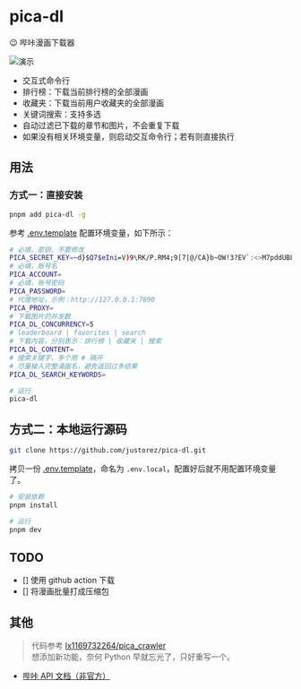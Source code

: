 # pica-dl

😉 哔咔漫画下载器

![演示](https://s2.loli.net/2024/01/29/rhcOo4GBD8kLEqv.gif)

- 交互式命令行
- 排行榜：下载当前排行榜的全部漫画
- 收藏夹：下载当前用户收藏夹的全部漫画
- 关键词搜索：支持多选
- 自动过滤已下载的章节和图片，不会重复下载
- 如果没有相关环境变量，则启动交互命令行；若有则直接执行

## 用法

### 方式一：直接安装

```bash
pnpm add pica-dl -g
```

参考 [.env.template](.env.template) 配置环境变量，如下所示：

```bash
# 必填，密钥，不要修改
PICA_SECRET_KEY=~d}$Q7$eIni=V)9\RK/P.RM4;9[7|@/CA}b~OW!3?EV`:<>M7pddUBL5n|0/*Cn
# 必填，账号名
PICA_ACCOUNT=
# 必填，账号密码
PICA_PASSWORD=
# 代理地址，示例：http://127.0.0.1:7890
PICA_PROXY=
# 下载图片的并发数
PICA_DL_CONCURRENCY=5
# leaderboard | favorites | search
# 下载内容，分别表示：排行榜 | 收藏夹 | 搜索
PICA_DL_CONTENT=
# 搜索关键字，多个用 # 隔开
# 尽量输入完整漫画名，避免返回过多结果
PICA_DL_SEARCH_KEYWORDS=
```

```bash
# 运行
pica-dl
```

## 方式二：本地运行源码

```bash
git clone https://github.com/justorez/pica-dl.git
```

拷贝一份 [.env.template](.env.template)，命名为 `.env.local`，配置好后就不用配置环境变量了。

```bash
# 安装依赖
pnpm install

# 运行
pnpm dev
```

## TODO

- [] 使用 github action 下载
- [] 将漫画批量打成压缩包

## 其他

> 代码参考 [lx1169732264/pica_crawler](https://github.com/lx1169732264/pica_crawler)<br>
> 想添加新功能，奈何 Python 早就忘光了，只好重写一个。

- [哔咔 API 文档（非官方）](https://www.apifox.cn/apidoc/shared-44da213e-98f7-4587-a75e-db998ed067ad/doc-1034189)
